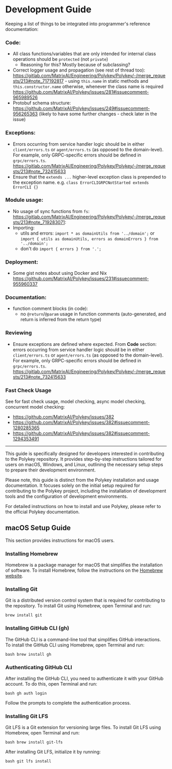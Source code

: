# Development Guide

Keeping a list of things to be integrated into programmer's reference documentation:

### Code:

- All class functions/variables that are only intended for internal class operations should be `protected` (not `private`)
  - Reasoning for this? Mostly because of subclassing?
- Correct logger usage and propagation (see rest of thread too): https://gitlab.com/MatrixAI/Engineering/Polykey/Polykey/-/merge_requests/213#note_717192817 - using `this.name` in static methods and `this.constructor.name` otherwise, whenever the class name is required https://github.com/MatrixAI/Polykey/issues/281#issuecomment-965989526
- Protobuf schema structure: https://github.com/MatrixAI/Polykey/issues/249#issuecomment-956265363 (likely to have some further changes - check later in the issue)

### Exceptions:

- Errors occurring from service handler logic should be in either `client/errors.ts` or `agent/errors.ts` (as opposed to the domain-level). For example, only GRPC-specific errors should be defined in `grpc/errors.ts`. https://gitlab.com/MatrixAI/Engineering/Polykey/Polykey/-/merge_requests/213#note_732415633
- Ensure that the `extends ...` higher-level exception class is prepended to the exception name. e.g. `class ErrorCLIGRPCNotStarted extends ErrorCLI {}`

### Module usage:

- No usage of sync functions from `fs`: https://gitlab.com/MatrixAI/Engineering/Polykey/Polykey/-/merge_requests/213#note_719283071:
- Importing:
  - utils and errors: `import * as domainUtils from '../domain';` or `import { utils as domainUtils, errors as domainErrors } from '../domain';`
  - don't do `import { errors } from '.';`

### Deployment:

- Some gist notes about using Docker and Nix https://github.com/MatrixAI/Polykey/issues/231#issuecomment-955960337

### Documentation:

- function comment blocks (in code):
  - no `@return`/`@param` usage in function comments (auto-generated, and return is inferred from the return type)

### Reviewing

- Ensure exceptions are defined where expected. From **Code** section: errors occurring from service handler logic should be in either `client/errors.ts` or `agent/errors.ts` (as opposed to the domain-level). For example, only GRPC-specific errors should be defined in `grpc/errors.ts`. https://gitlab.com/MatrixAI/Engineering/Polykey/Polykey/-/merge_requests/213#note_732415633

### Fast Check Usage

See for fast check usage, model checking, async model checking, concurrent model checking:

- https://github.com/MatrixAI/Polykey/issues/382
- https://github.com/MatrixAI/Polykey/issues/382#issuecomment-1280285365
- https://github.com/MatrixAI/Polykey/issues/382#issuecomment-1294353491

---

This guide is specifically designed for developers interested in contributing to the Polykey repository. It provides step-by-step instructions tailored for users on macOS, Windows, and Linux, outlining the necessary setup steps to prepare their development environment.

Please note, this guide is distinct from the Polykey installation and usage documentation. It focuses solely on the initial setup required for contributing to the Polykey project, including the installation of development tools and the configuration of development environments.

For detailed instructions on how to install and use Polykey, please refer to the official Polykey documentation.

## macOS Setup Guide

This section provides instructions for macOS users.

### Installing Homebrew

Homebrew is a package manager for macOS that simplifies the installation of software. To install Homebrew, follow the instructions on the [Homebrew website](https://brew.sh/).

### Installing Git

Git is a distributed version control system that is required for contributing to the repository. To install Git using Homebrew, open Terminal and run:

`brew install git`

### Installing GitHub CLI (gh)

The GitHub CLI is a command-line tool that simplifies GitHub interactions. To install the GitHub CLI using Homebrew, open Terminal and run:

`bash brew install gh`

### Authenticating GitHub CLI

After installing the GitHub CLI, you need to authenticate it with your GitHub account. To do this, open Terminal and run:

`bash gh auth login`

Follow the prompts to complete the authentication process.

### Installing Git LFS

Git LFS is a Git extension for versioning large files. To install Git LFS using Homebrew, open Terminal and run:

`bash brew install git-lfs`

After installing Git LFS, initialize it by running:

`bash git lfs install`
